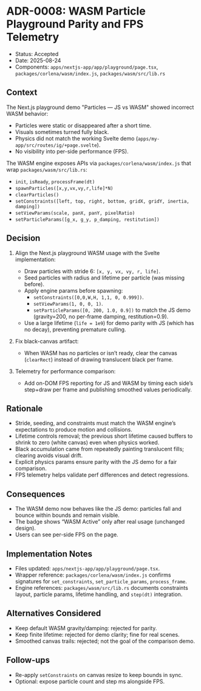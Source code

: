 # ADR-0008: WASM Particle Playground Parity and FPS Telemetry

- Status: Accepted
- Date: 2025-08-24
- Components: `apps/nextjs-app/app/playground/page.tsx`, `packages/corlena/wasm/index.js`, `packages/wasm/src/lib.rs`

## Context

The Next.js playground demo "Particles — JS vs WASM" showed incorrect WASM behavior:
- Particles were static or disappeared after a short time.
- Visuals sometimes turned fully black.
- Physics did not match the working Svelte demo (`apps/my-app/src/routes/ig/+page.svelte`).
- No visibility into per-side performance (FPS).

The WASM engine exposes APIs via `packages/corlena/wasm/index.js` that wrap `packages/wasm/src/lib.rs`:
- `init`, `isReady`, `processFrame(dt)`
- `spawnParticles([x,y,vx,vy,r,life]*N)`
- `clearParticles()`
- `setConstraints([left, top, right, bottom, gridX, gridY, inertia, damping])`
- `setViewParams(scale, panX, panY, pixelRatio)`
- `setParticleParams([g_x, g_y, p_damping, restitution])`

## Decision

1) Align the Next.js playground WASM usage with the Svelte implementation:
   - Draw particles with stride 6: `[x, y, vx, vy, r, life]`.
   - Seed particles with radius and lifetime per particle (was missing before).
   - Apply engine params before spawning:
     - `setConstraints([0,0,W,H, 1,1, 0, 0.999])`.
     - `setViewParams(1, 0, 0, 1)`.
     - `setParticleParams([0, 200, 1.0, 0.9])` to match the JS demo (gravity=200, no per-frame damping, restitution=0.9).
   - Use a large lifetime (`life = 1e9`) for demo parity with JS (which has no decay), preventing premature culling.

2) Fix black-canvas artifact:
   - When WASM has no particles or isn’t ready, clear the canvas (`clearRect`) instead of drawing translucent black per frame.

3) Telemetry for performance comparison:
   - Add on-DOM FPS reporting for JS and WASM by timing each side’s step+draw per frame and publishing smoothed values periodically.

## Rationale

- Stride, seeding, and constraints must match the WASM engine’s expectations to produce motion and collisions.
- Lifetime controls removal; the previous short lifetime caused buffers to shrink to zero (white canvas) even when physics worked.
- Black accumulation came from repeatedly painting translucent fills; clearing avoids visual drift.
- Explicit physics params ensure parity with the JS demo for a fair comparison.
- FPS telemetry helps validate perf differences and detect regressions.

## Consequences

- The WASM demo now behaves like the JS demo: particles fall and bounce within bounds and remain visible.
- The badge shows “WASM Active” only after real usage (unchanged design).
- Users can see per-side FPS on the page.

## Implementation Notes

- Files updated: `apps/nextjs-app/app/playground/page.tsx`.
- Wrapper reference: `packages/corlena/wasm/index.js` confirms signatures for `set_constraints`, `set_particle_params`, `process_frame`.
- Engine references: `packages/wasm/src/lib.rs` documents constraints layout, particle params, lifetime handling, and `step(dt)` integration.

## Alternatives Considered

- Keep default WASM gravity/damping: rejected for parity.
- Keep finite lifetime: rejected for demo clarity; fine for real scenes.
- Smoothed canvas trails: rejected; not the goal of the comparison demo.

## Follow-ups

- Re-apply `setConstraints` on canvas resize to keep bounds in sync.
- Optional: expose particle count and step ms alongside FPS.
